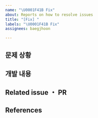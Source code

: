 ```yaml
---
name: "\U0001F41B Fix"
about: Reports on how to resolve issues
title: "[Fix] "
labels: "\U0001F41B Fix"
assignees: baegjhoon

---
```


## 문제 상황


## 개발 내용


## Related issue ・ PR


## References
